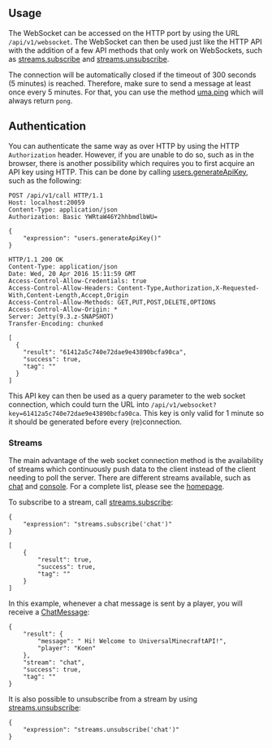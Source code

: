 ## Usage
The WebSocket can be accessed on the HTTP port by using the URL `/api/v1/websocket`. The WebSocket can then be used 
just like the HTTP API with the addition of a few API methods that only work on WebSockets, 
such as [streams.subscribe](namespaces/streams.html#subscribe) and [streams.unsubscribe](namespaces/streams.html#unsubscribe).

The connection will be automatically closed if the timeout of 300 seconds (5 minutes) is reached. Therefore, make sure
to send a message at least once every 5 minutes. For that, you can use the method [uma.ping](namespaces/uma.html#ping)
which will always return `pong`.

## Authentication
You can authenticate the same way as over HTTP by using the HTTP `Authorization` header. However, if you are unable to
do so, such as in the browser, there is another possibility which requires you to first acquire an API key using HTTP. This can be done by 
calling [users.generateApiKey](namespaces/users.html#generateApiKey), such as the following:
```
POST /api/v1/call HTTP/1.1
Host: localhost:20059
Content-Type: application/json
Authorization: Basic YWRtaW46Y2hhbmdlbWU=

{
    "expression": "users.generateApiKey()"
}
```

```
HTTP/1.1 200 OK
Content-Type: application/json
Date: Wed, 20 Apr 2016 15:11:59 GMT
Access-Control-Allow-Credentials: true
Access-Control-Allow-Headers: Content-Type,Authorization,X-Requested-With,Content-Length,Accept,Origin
Access-Control-Allow-Methods: GET,PUT,POST,DELETE,OPTIONS
Access-Control-Allow-Origin: *
Server: Jetty(9.3.z-SNAPSHOT)
Transfer-Encoding: chunked

[
  {
    "result": "61412a5c740e72dae9e43890bcfa90ca",
    "success": true,
    "tag": ""
  }
]
```

This API key can then be used as a query parameter to the web socket connection, which could turn the URL into
`/api/v1/websocket?key=61412a5c740e72dae9e43890bcfa90ca`. This key is only valid for 1 minute so it should be
generated before every (re)connection.

### Streams
The main advantage of the web socket connection method is the availability of streams which continuously push data
to the client instead of the client needing to poll the server. There are different streams available, such as 
[chat](streams/chat.html) and [console](streams/console.html). For a complete list, please see the [homepage](index.html).

To subscribe to a stream, call [streams.subscribe](namespaces/streams.html#subscribe):
```
{     
    "expression": "streams.subscribe('chat')" 
}
```

```
[
    {
        "result": true,
        "success": true,
        "tag": ""
    }
]
```

In this example, whenever a chat message is sent by a player, you will receive a [ChatMessage](classes/ChatMessage.html):
```
{
    "result": {
        "message": " Hi! Welcome to UniversalMinecraftAPI!",
        "player": "Koen"
    },
    "stream": "chat",
    "success": true,
    "tag": ""
}
```

It is also possible to unsubscribe from a stream by using [streams.unsubscribe](namespaces/streams.html#unsubscribe):
```
{     
    "expression": "streams.unsubscribe('chat')" 
}
```